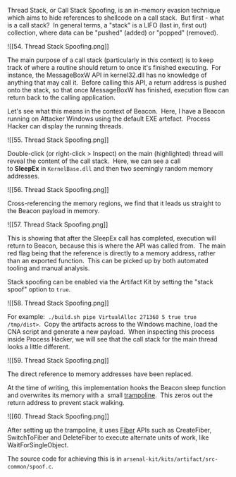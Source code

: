 Thread Stack, or Call Stack Spoofing, is an in-memory evasion technique which aims to hide references to shellcode on a call stack.  But first - what is a call stack?  In general terms, a "stack" is a LIFO (last in, first out) collection, where data can be "pushed" (added) or "popped" (removed).

![[54. Thread Stack Spoofing.png]]

The main purpose of a call stack (particularly in this context) is to keep track of where a routine should return to once it's finished executing.  For instance, the MessageBoxW API in kernel32.dll has no knowledge of anything that may call it.  Before calling this API, a return address is pushed onto the stack, so that once MessageBoxW has finished, execution flow can return back to the calling application.

Let's see what this means in the context of Beacon.  Here, I have a Beacon running on Attacker Windows using the default EXE artefact.  Process Hacker can display the running threads.

![[55. Thread Stack Spoofing.png]]

Double-click (or right-click > Inspect) on the main (highlighted) thread will reveal the content of the call stack.  Here, we can see a call to **SleepEx** in `KernelBase.dll` and then two seemingly random memory addresses.

![[56. Thread Stack Spoofing.png]]

Cross-referencing the memory regions, we find that it leads us straight to the Beacon payload in memory.

![[57. Thread Stack Spoofing.png]]

This is showing that after the SleepEx call has completed, execution will return to Beacon, because this is where the API was called from.  The main red flag being that the reference is directly to a memory address, rather than an exported function.  This can be picked up by both automated tooling and manual analysis.

  

Stack spoofing can be enabled via the Artifact Kit by setting the "stack spoof" option to `true`.

![[58. Thread Stack Spoofing.png]]

For example:  `./build.sh pipe VirtualAlloc 271360 5 true true /tmp/dist>`.  Copy the artifacts across to the Windows machine, load the CNA script and generate a new payload.  When inspecting this process inside Process Hacker, we will see that the call stack for the main thread looks a little different.

![[59. Thread Stack Spoofing.png]]


The direct reference to memory addresses have been replaced.

At the time of writing, this implementation hooks the Beacon sleep function and [](https://docs.microsoft.com/en-us/windows/win32/procthread/fibers)overwrites its memory with a  small [trampoline](https://en.wikipedia.org/wiki/Trampoline_(computing)).  This zeros out the return address to prevent stack walking.

![[60. Thread Stack Spoofing.png]]

After setting up the trampoline, it uses [Fiber](https://docs.microsoft.com/en-us/windows/win32/procthread/fibers) APIs such as CreateFiber, SwitchToFiber and DeleteFiber to execute alternate units of work, like WaitForSingleObject.

The source code for achieving this is in `arsenal-kit/kits/artifact/src-common/spoof.c`.
